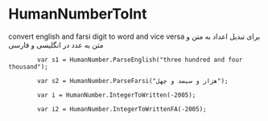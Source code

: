 # HumanNumberToInt
convert english and farsi digit to word and vice versa
برای تبدیل اعداد به متن و متن به عدد در انگلیسی و فارسی


            var s1 = HumanNumber.ParseEnglish("three hundred and four thousand");

            var s2 = HumanNumber.ParseFarsi("هزار و سیصد و چهل");
            
            var i = HumanNumber.IntegerToWritten(-2005);

            var i2 = HumanNumber.IntegerToWrittenFA(-2005);
